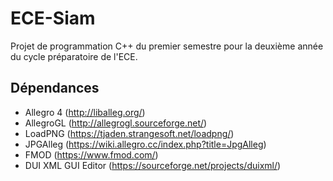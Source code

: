 # ECE-Siam

Projet de programmation C++ du premier semestre pour la deuxième année du cycle préparatoire de l'ECE.

## Dépendances
 - Allegro 4 (http://liballeg.org/)
 - AllegroGL (http://allegrogl.sourceforge.net/)
 - LoadPNG (https://tjaden.strangesoft.net/loadpng/)
 - JPGAlleg (https://wiki.allegro.cc/index.php?title=JpgAlleg)
 - FMOD (https://www.fmod.com/)
 - DUI XML GUI Editor (https://sourceforge.net/projects/duixml/)
 
